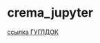 # crema_jupyter
[ссылка ГУГЛДОК](https://docs.google.com/document/d/1ZwDq7sbtWyByJvud0-l59OKCUDtCxMgOZOXiKeSjhTA/edit)
